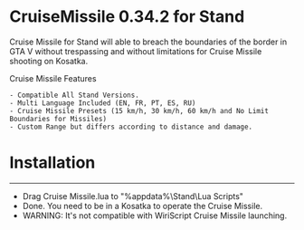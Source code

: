 # CruiseMissile 0.34.2 for Stand
Cruise Missile for Stand will able to breach the boundaries of the border in GTA V without trespassing and without limitations for Cruise Missile shooting on Kosatka.

Cruise Missile Features
```
- Compatible All Stand Versions.
- Multi Language Included (EN, FR, PT, ES, RU)
- Cruise Missile Presets (15 km/h, 30 km/h, 60 km/h and No Limit Boundaries for Missiles)
- Custom Range but differs according to distance and damage.
```
# Installation
______________

- Drag Cruise Missile.lua to "%appdata%\Stand\Lua Scripts"
- Done. You need to be in a Kosatka to operate the Cruise Missile.
- WARNING: It's not compatible with WiriScript Cruise Missile launching.
